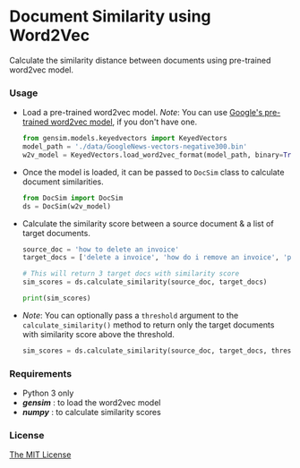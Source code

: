 # Document Similarity using Word2Vec

Calculate the similarity distance between documents using pre-trained word2vec model.

### Usage

- Load a pre-trained word2vec model. _Note_: You can use [Google's pre-trained word2vec model](https://bit.ly/w2vgdrive), if you don't have one.
    
     ```python
    from gensim.models.keyedvectors import KeyedVectors
    model_path = './data/GoogleNews-vectors-negative300.bin'
    w2v_model = KeyedVectors.load_word2vec_format(model_path, binary=True)
     ```

- Once the model is loaded, it can be passed to `DocSim` class to calculate document similarities.
 
    ```python
    from DocSim import DocSim
    ds = DocSim(w2v_model)
    ```

- Calculate the similarity score between a source document & a list of target documents.

    ```python
  source_doc = 'how to delete an invoice'
  target_docs = ['delete a invoice', 'how do i remove an invoice', 'purge an invoice']

  # This will return 3 target docs with similarity score
  sim_scores = ds.calculate_similarity(source_doc, target_docs)

  print(sim_scores)
  ```
    

- _Note_: You can optionally pass a `threshold` argument to the  `calculate_similarity()` method to return only the target documents with similarity score above the threshold.

    ```python
    sim_scores = ds.calculate_similarity(source_doc, target_docs, threshold=0.7)
    ```


### Requirements
- Python 3 only
- **_gensim_** : to load the word2vec model
- **_numpy_**  : to calculate similarity scores

### License
[The MIT License](./LICENSE)